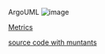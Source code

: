 ArgoUML
![image](https://raw.githubusercontent.com/test4cc/vamos2020/master/featureModel/ArgoUML.JPG)

 [Metrics](https://github.com/test4cc/vamos2020/blob/master/metrics/FeatureAMP8.csv)
 
 [source code with muntants](https://github.com/test4cc/vamos2020/tree/master/dataset_with_mutant/FeatureAMP8)
